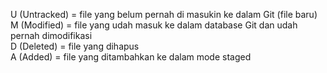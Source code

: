 U (Untracked) = file yang belum pernah di masukin ke dalam
Git (file baru)  
M (Modified) = file yang udah masuk ke dalam database Git dan udah 
pernah dimodifikasi  
D (Deleted) = file yang dihapus   
A (Added) = file yang ditambahkan ke dalam mode staged    